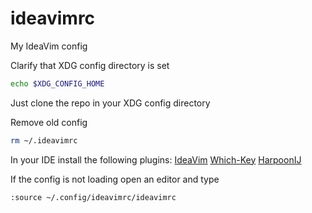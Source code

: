 # ideavimrc

My IdeaVim config

Clarify that XDG config directory is set

```bash
echo $XDG_CONFIG_HOME
```

Just clone the repo in your XDG config directory

Remove old config

```bash
rm ~/.ideavimrc
```

In your IDE install the following plugins:
[IdeaVim](https://github.com/JetBrains/ideavim)
[Which-Key](https://github.com/TheBlob42/idea-which-key)
[HarpoonIJ](https://github.com/AlexGirardDev/HarpoonIJ)

If the config is not loading open an editor and type

```vim
:source ~/.config/ideavimrc/ideavimrc
```
